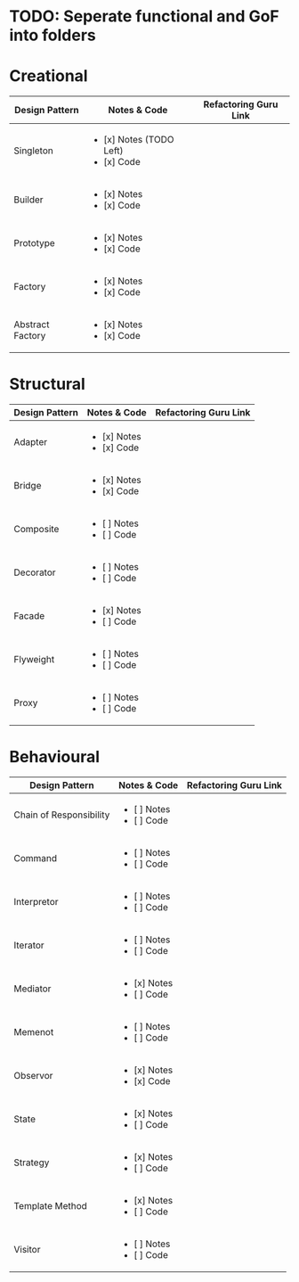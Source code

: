 
# TODO: Seperate functional and GoF into folders

# Creational 


| Design Pattern | Notes & Code | Refactoring Guru Link|
| ------ | ------ | ------ | 
| Singleton | <ul><li>[x] Notes (TODO Left) </li><li>[x] Code</li></ul> | |
| Builder | <ul><li>[x] Notes  </li><li>[x] Code</li></ul> | |
| Prototype | <ul><li>[x] Notes  </li><li>[x] Code</li></ul> | |
| Factory | <ul><li>[x] Notes  </li><li>[x] Code</li></ul> | |
| Abstract Factory | <ul><li>[x] Notes  </li><li>[x] Code</li></ul> | | 



# Structural 

| Design Pattern | Notes & Code | Refactoring Guru Link|
| ------ | ------ | ------ | 
| Adapter | <ul><li>[x] Notes </li> <li>[x] Code</li></ul> | |
| Bridge | <ul><li>[x] Notes </li> <li>[x] Code</li></ul> | |
| Composite | <ul><li>[ ] Notes </li> <li>[ ] Code</li></ul> | |
| Decorator | <ul><li>[ ] Notes  </li> <li>[ ] Code</li></ul> | |
| Facade | <ul><li>[x] Notes </li> <li>[ ] Code</li></ul> | |
| Flyweight | <ul><li>[ ] Notes </li> <li>[ ] Code</li></ul> | |
| Proxy | <ul><li>[ ] Notes </li> <li>[ ] Code</li></ul> | |



# Behavioural

| Design Pattern | Notes & Code | Refactoring Guru Link|
| ------ | ------ | ------ | 
| Chain of Responsibility | <ul><li>[ ] Notes </li><li>[ ] Code</li></ul> | |
| Command | <ul><li>[ ] Notes </li><li>[ ] Code</li></ul> | |
| Interpretor | <ul><li>[ ] Notes </li><li>[ ] Code</li></ul> | |
| Iterator | <ul><li>[ ] Notes </li><li>[ ] Code</li></ul> | |
| Mediator | <ul><li>[x] Notes </li><li>[ ] Code</li></ul> | |
| Memenot | <ul><li>[ ] Notes </li><li>[ ] Code</li></ul> | |
| Observor | <ul><li>[x] Notes </li><li>[x] Code</li></ul> | |
| State | <ul><li>[x] Notes </li><li>[ ] Code</li></ul> | |
| Strategy | <ul><li>[x] Notes </li><li>[ ] Code</li></ul> | |
| Template Method | <ul><li>[x] Notes </li><li>[ ] Code</li></ul> | |
| Visitor | <ul><li>[ ] Notes </li><li>[ ] Code</li></ul> | |

